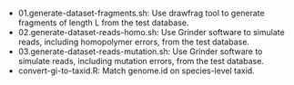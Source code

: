 
* 01.generate-dataset-fragments.sh: Use drawfrag tool to generate fragments of length L from the test database.
* 02.generate-dataset-reads-homo.sh: Use Grinder software to simulate reads, including homopolymer errors, from the test database.
* 03.generate-dataset-reads-mutation.sh: Use Grinder software to simulate reads, including mutation errors, from the test database.
* convert-gi-to-taxid.R: Match genome.id on species-level taxid.

